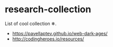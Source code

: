 # research-collection
List of cool collection ❄.
- https://pavellaptev.github.io/web-dark-ages/
- http://codingheroes.io/resources/

